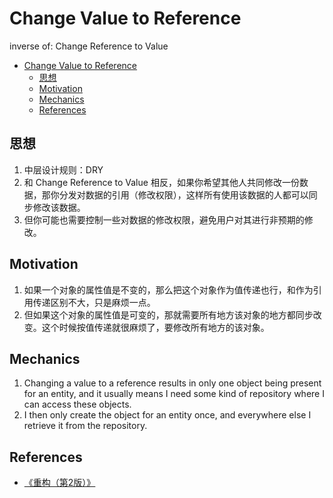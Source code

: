 # Change Value to Reference

inverse of: Change Reference to Value


<!-- TOC -->

- [Change Value to Reference](#change-value-to-reference)
    - [思想](#思想)
    - [Motivation](#motivation)
    - [Mechanics](#mechanics)
    - [References](#references)

<!-- /TOC -->


## 思想
1. 中层设计规则：DRY
2. 和 Change Reference to Value 相反，如果你希望其他人共同修改一份数据，那你分发对数据的引用（修改权限），这样所有使用该数据的人都可以同步修改该数据。
3. 但你可能也需要控制一些对数据的修改权限，避免用户对其进行非预期的修改。


## Motivation
1. 如果一个对象的属性值是不变的，那么把这个对象作为值传递也行，和作为引用传递区别不大，只是麻烦一点。
2. 但如果这个对象的属性值是可变的，那就需要所有地方该对象的地方都同步改变。这个时候按值传递就很麻烦了，要修改所有地方的该对象。


## Mechanics
1. Changing a value to a reference results in only one object being present for an entity, and it usually means I need some kind of repository where I can access these objects. 
2. I then only create the object for an entity once, and everywhere else I retrieve it from the repository.


## References
* [《重构（第2版）》](https://book.douban.com/subject/33400354/)
